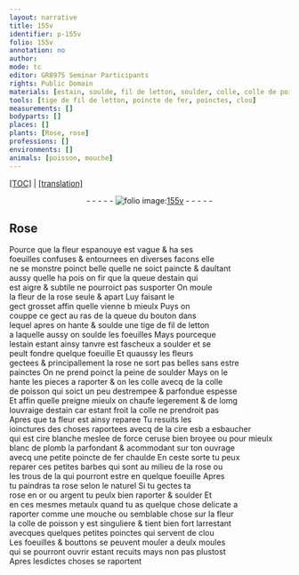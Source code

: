 ```yaml
---
layout: narrative
title: 155v
identifier: p-155v
folio: 155v
annotation: no
author:
mode: tc
editor: GR8975 Seminar Participants
rights: Public Domain
materials: [estain, soulde, fil de letton, soulder, colle, colle de poisson, cire esb a esbaucher, cire blanche, ceruse, blanc de plomb, fer, or, argent, metaulx]
tools: [tige de fil de letton, poincte de fer, poinctes, clou]
measurements: []
bodyparts: []
places: []
plants: [Rose, rose]
professions: []
environments: []
animals: [poisson, mouche]
---
```


 <p><a href="{{ site.baseurl }}/diplomatic/">[TOC]</a> | <a href="{{ site.baseurl }}/texts/p-155v_tl/" target="_blank">[translation]</a></p><div class="folio" align="center">- - - - - <a href="http://gallica.bnf.fr/ark:/12148/btv1b10500001g/f316.item.r=" target="_blank"><img src="https://cu-mkp.github.io/2017-workshop-edition/assets/photo-icon.png" alt="folio image: " style="display:inline-block; margin-bottom:-3px;"/>155v</a> - - - - - </div>  
  

## <span class="pa">Rose</span>

 
Pource que la fleur espanouye est vague & ha ses<br/> foeuilles confuses & entournees en diverses facons elle<br/> ne se monstre poinct belle quelle ne soict paincte & daulta<span class="exp">n</span>t<br/> aussy quelle ha pois <span class="del">on fir</span> que la queue d<span class="m">estain</span> qui<br/> est aigre & subtile ne pourroict pas susporter On moule<br/> la fleur de la <span class="pa">rose</span> seule & apart Luy faisant le<br/> gect grosset affin quelle vienne <span class="del">b</span> mieulx Puys on<br/> couppe ce gect au ras de la queue du bouton dans<br/> lequel apres on hante & <span class="m">soulde</span> une <span class="tl">tige de <span class="m">fil de letton</span></span><br/> a laquelle aussy on soulde les foeuilles Mays pourceque<br/> l<span class="m">estain</span> estant ainsy tanvre est fascheux a <span class="m">soulder</span> et se<br/> peult fondre quelque foeuille Et quaussy les fleurs<br/> gectees & principallement la <span class="pa">rose</span> ne sort pas belles sans estre<br/> painctes On ne prend poinct la peine de <span class="m">soulder</span> Mays on <span class="del">le</span><br/> hante les pieces a raporter & on les <span class="m">colle</span> avecq de la <span class="m">colle<br/> de <span class="al">poisson</span></span> qui soict un peu destrempee & parfondue espesse<br/> Et affin quelle preigne mieulx on chaufe legerem<span class="exp">ent</span> & de lomg<br/> louvraige d<span class="m">estain</span> car estant froit la <span class="m">colle</span> ne prendroit pas<br/> Apres que ta fleur est ainsy reparee Tu resuits les<br/> ioinctures des choses raportees avecq de la <span class="m">cire <span class="del">esb</span> a esbaucher</span><br/> qui est <span class="m">cire blanche</span> meslee de force <span class="m">ceruse</span> <span class="add">bien broyee</span> ou pour mieulx<br/> <span class="m">blanc de plomb</span> la parfondant & acommodant sur ton ouvrage<br/> avecq une petite <span class="tl">poincte de <span class="m">fer</span></span> chaulde En ceste sorte tu peux<br/> reparer ces petites barbes qui sont au milieu de la <span class="pa">rose</span> ou<br/> les trous <span class="del">de la</span> qui pourront estre en quelque foeuille Apres<br/> tu paindras ta <span class="pa">rose</span> selon le naturel Si tu gectes ta<br/> <span class="pa">rose</span> en <span class="m">or</span> ou <span class="m">argent</span> tu peulx bien raporter & <span class="m">soulder</span> Et<br/> en ces mesmes <span class="m">metaulx</span> quand tu as quelque chose delicate a<br/> raporter co<span class="exp">mm</span>e une <span class="al">mouche</span> ou semblable chose sur la fleur<br/> la <span class="m">colle de <span class="al">poisson</span></span> y est singuliere & tient bien fort larresta<span class="exp">n</span>t<br/> avecques quelques petites <span class="tl">poinctes</span> qui servent de <span class="tl">clou</span><br/> Les foeuilles & bouttons se peuvent mouler a deulx moules<br/> qui se pourront ouvrir estant recuits mays non pas plustost<br/> Apres lesdictes choses se raportent
 
 